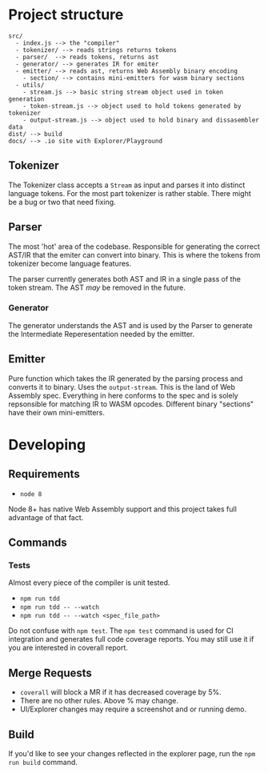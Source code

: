 # Project structure

```
src/
  - index.js --> the "compiler"
  - tokenizer/ --> reads strings returns tokens
  - parser/  --> reads tokens, returns ast
  - generator/ --> generates IR for emiter
  - emitter/ --> reads ast, returns Web Assembly binary encoding
    - section/ --> contains mini-emitters for wasm binary sections
  - utils/
    - stream.js --> basic string stream object used in token generation
    - token-stream.js --> object used to hold tokens generated by tokenizer
    - output-stream.js --> object used to hold binary and dissasembler data
dist/ --> build
docs/ --> .io site with Explorer/Playground
```

## Tokenizer

The Tokenizer class accepts a `Stream` as input and parses it into distinct language tokens.
For the most part tokenizer is rather stable. There might be a bug or two that need fixing.

## Parser

The most 'hot' area of the codebase. Responsible for generating the correct AST/IR that the emiter
can convert into binary. This is where the tokens from tokenizer become language features.

The parser currently generates both AST and IR in a single pass of the token stream. The AST _may_ be removed in the future.

### Generator

The generator understands the AST and is used by the Parser to generate the Intermediate Reperesentation
needed by the emitter.

## Emitter

Pure function which takes the IR generated by the parsing process and converts it to binary. Uses
the `output-stream`. This is the land of Web Assembly spec. Everything in here conforms to the spec
and is solely repsonsible for matching IR to WASM opcodes. Different binary "sections" have their own
mini-emitters.

# Developing

## Requirements

* `node 8`

Node 8+ has native Web Assembly support and this project takes full advantage of that fact.

## Commands

### Tests

Almost every piece of the compiler is unit tested.

* `npm run tdd`
* `npm run tdd -- --watch`
* `npm run tdd -- --watch <spec_file_path>`

Do not confuse with `npm test`. The `npm test` command is used for CI integration and generates
full code coverage reports. You may still use it if you are interested in coverall report.

## Merge Requests

* `coverall` will block a MR if it has decreased coverage by 5%.
* There are no other rules. Above % may change.
* UI/Explorer changes may require a screenshot and or running demo.

## Build

If you'd like to see your changes reflected in the explorer page, run the `npm run build` command.


